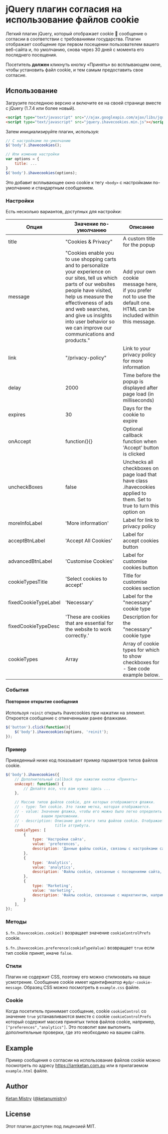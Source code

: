 # jQuery плагин согласия на использование файлов cookie

Легкий плагин jQuery, который отображает cookie &#x1F36A; сообщение о согласии в соответствии с требованиями государства. Плагин отображает сообщение при первом посещении пользователем вашего веб-сайта и, по умолчанию, снова через 30 дней с момента его последнего посещения.

Посетитель __должен__ кликнуть кнопку «Принять» во всплывающем окне, чтобы установить файл cookie, и тем самым предоставить свое согласие.

## Использование

Загрузите последнюю версию и включите ее на своей странице вместе с jQuery (1.7.4 или более новый).

```html
<script type="text/javascript" src="//ajax.googleapis.com/ajax/libs/jquery/2.x.x/jquery.min.js"></script>
<script type="text/javascript" src="jquery.ihavecookies.min.js"></script>
```

Затем инициализируйте плагин, используя:

```javascript
// С настройками по-умолчанию
$('body').ihavecookies();

// Или изменив настройки
var options = {
    title: ...
}
$('body').ihavecookies(options);
```

Это добавит всплывающее окно cookie к тегу `<body>` с настройками по-умолчанию и стандартным сообщением.

### Настройки

Есть несколько вариантов, доступных для настройки:

Опция | Значение по-умолчанию | Описание
------ | ------------- | -----------
title | "Cookies & Privacy" | A custom title for the popup
message | "Cookies enable you to use shopping carts and to personalize your experience on our sites, tell us which parts of our websites people have visited, help us measure the effectiveness of ads and web searches, and give us insights into user behavior so we can improve our communications and products." | Add your own cookie message here, if you prefer not to use the default one. HTML can be included within this message.
link | "/privacy-policy" | Link to your privacy policy for more information
delay | 2000 | Time before the popup is displayed after page load (in milliseconds)
expires | 30 | Days for the cookie to expire
onAccept | function(){} | Optional callback function when 'Accept' button is clicked
uncheckBoxes | false | Unchecks all checkboxes on page load that have class .ihavecookies applied to them. Set to true to turn this option on
moreInfoLabel | 'More information' | Label for link to privacy policy
acceptBtnLabel | 'Accept All Cookies' | Label for accept cookies button
advancedBtnLabel | 'Customise Cookies' | Label for customise cookies button
cookieTypesTitle | 'Select cookies to accept' | Title for customise cookies section
fixedCookieTypeLabel | 'Necessary' | Label for the "necessary" cookie type
fixedCookieTypeDesc | 'These are cookies that are essential for the website to work correctly.' | Description for the "necessary" cookie type
cookieTypes | Array | Array of cookie types for which to show checkboxes for - See code example below.

### События

#### Повторное открытие сообщения

Используя `reinit` открыть ihavecookies при нажатии на элемент. Откроется сообщение с отмеченными ранее флажками.

```javascript
$('button').click(function(){
    $('body').ihavecookies(options, 'reinit');
});
```

### Пример

Приведенный ниже код показывает пример параметров типов файлов cookie.

```javascript
$('body').ihavecookies({
    // Дополнительный callback при нажатии кнопки «Принять»
    onAccept: function() {
        // Делайте все, что вам нужно здесь ...
    },

    // Массив типов файлов cookie, для которых отображаются флажки.
    // - type: Тип cookie. Это также метка, которая отображается.
    // - value: Значение флажка, чтобы его можно было легко определить в
    //          вашем приложении.
    // - description: Описание для этого типа файлов cookie. Отображается в
    //                title аттрибута.
    cookieTypes: [
        {
            type: 'Настройки сайта',
            value: 'preferences',
            description: 'Данные файлы cookie, связаны с настройками сайта, например, запоминание имени пользователя, темы сайта и т. д.'
        },
        {
            type: 'Analytics',
            value: 'analytics',
            description: 'Файлы cookie, связанные с посещениями сайта, типами браузеров и т. д.'
        },
        {
            type: 'Marketing',
            value: 'marketing',
            description: 'Файлы cookie, связанные с маркетингом, например информационные письма, социальные сети и т. д.'
        }
    ],
});
```

### Методы

`$.fn.ihavecookies.cookie()` возращает значение `cookieControlPrefs` cookie.

`$.fn.ihavecookies.preference(cookieTypeValue)` возвращает `true` если тип cookie принят, иначе `false`.

### Стили

Плагин не содержит CSS, поэтому его можно стилизовать на ваше усмотрение. Сообщение cookie имеет идентификатор `#gdpr-cookie-message`. Образец CSS можно посмотреть в  `example.css` файле.

### Cookie

Когда посетитель принимает сообщение, cookie `cookieControl` со значение `true` устанавливаются вместе с cookie `cookieControlPrefs` который содержит массив принятых типов файлов cookie, например, `["preferences","analytics"]`. Это позволит вам выполнить дополнительные проверки, где это необходимо на вашем сайте.

## Example

Пример сообщения о согласии на использование файлов cookie можно посмотреть по адресу https://iamketan.com.au или в прилагаемом  `example.html` файле.

## Author
[Ketan Mistry](https://iamketan.com.au) ([@ketanumistry](https://twitter.com/ketanumistry))

## License
Этот плагин доступен под лицензией MIT.

